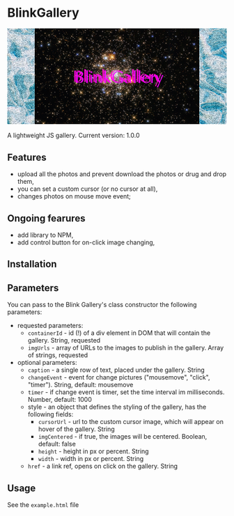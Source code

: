 # BlinkGallery

![give a star to the project](./etc/header.png)

A lightweight JS gallery.
Current version: 1.0.0

## Features

- upload all the photos and prevent download the photos or drug and drop them,
- you can set a custom cursor (or no cursor at all),
- changes photos on mouse move event;

## Ongoing fearures

- add library to NPM,
- add control button for on-click image changing,

## Installation

## Parameters

You can pass to the Blink Gallery's class constructor the following parameters:

- requested parameters:
  - `containerId` - id (!) of a div element in DOM that will contain the gallery. String, requested
  - `imgUrls` - array of URLs to the images to publish in the gallery. Array of strings, requested
- optional parameters:
  - `caption` - a single row of text, placed under the gallery. String
  - `changeEvent` - event for change pictures ("mousemove", "click", "timer"). String, default: mousemove
  - `timer` - if change event is timer, set the time interval im milliseconds. Number, default: 1000
  - style - an object that defines the styling of the gallery, has the following fields:
    - `cursorUrl` - url to the custom cursor image, which will appear on hover of the gallery. String
    - `imgCentered` - if true, the images will be centered. Boolean, default: false
    - `height` - height in px or percent. String
    - `width` - width in px or percent. String
  - `href` - a link ref, opens on click on the gallery. String

## Usage

See the `example.html` file

